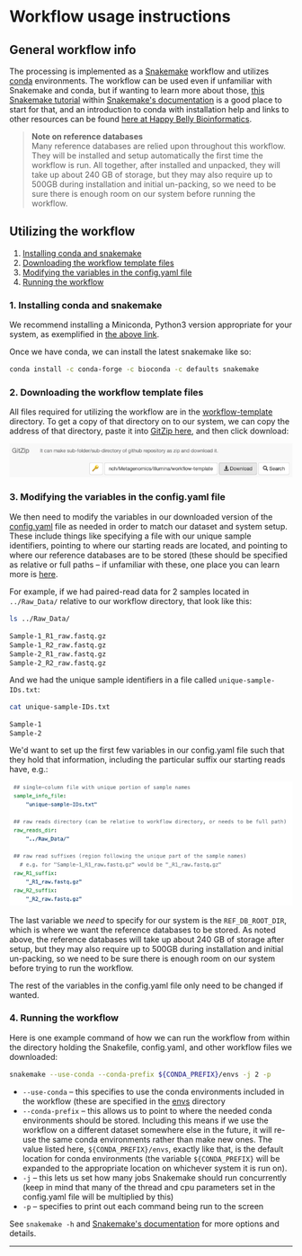 # Workflow usage instructions


## General workflow info
The processing is implemented as a [Snakemake](https://snakemake.readthedocs.io/en/stable/) workflow and utilizes [conda](https://docs.conda.io/en/latest/) environments. The workflow can be used even if unfamiliar with Snakemake and conda, but if wanting to learn more about those, [this Snakemake tutorial](https://snakemake.readthedocs.io/en/stable/tutorial/tutorial.html) within [Snakemake's documentation](https://snakemake.readthedocs.io/en/stable/) is a good place to start for that, and an introduction to conda with installation help and links to other resources can be found [here at Happy Belly Bioinformatics](https://astrobiomike.github.io/unix/conda-intro).  

> **Note on reference databases**  
> Many reference databases are relied upon throughout this workflow. They will be installed and setup automatically the first time the workflow is run. All together, after installed and unpacked, they will take up about 240 GB of storage, but they may also require up to 500GB during installation and initial un-packing, so we need to be sure there is enough room on our system before running the workflow.

## Utilizing the workflow

1. [Installing conda and snakemake](#installing-conda-and-snakemake)  
2. [Downloading the workflow template files](#downloading-the-workflow-template-files)  
3. [Modifying the variables in the config.yaml file](#modifying-the-variables-in-the-configyaml-file)  
4. [Running the workflow](#running-the-workflow)  

### 1. Installing conda and snakemake
We recommend installing a Miniconda, Python3 version appropriate for your system, as exemplified in [the above link](https://astrobiomike.github.io/unix/conda-intro#getting-and-installing-conda).  

Once we have conda, we can install the latest snakemake like so:

```bash
conda install -c conda-forge -c bioconda -c defaults snakemake
```

### 2. Downloading the workflow template files
All files required for utilizing the workflow are in the [workflow-template](workflow-template) directory. To get a copy of that directory on to our system, we can copy the address of that directory, paste it into [GitZip here](http://kinolien.github.io/gitzip/), and then click download:

<p align="center">
<a href="../images/gitzip-ex.png"><img src="../images/gitzip-ex.png"></a>
</p>

### 3. Modifying the variables in the config.yaml file
We then need to modify the variables in our downloaded version of the [config.yaml](workflow-template/config.yaml) file as needed in order to match our dataset and system setup. These include things like specifying a file with our unique sample identifiers, pointing to where our starting reads are located, and pointing to where our reference databases are to be stored (these should be specified as relative or full paths – if unfamiliar with these, one place you can learn more is [here](https://astrobiomike.github.io/unix/getting-started#the-unix-file-system-structure).  

For example, if we had paired-read data for 2 samples located in `../Raw_Data/` relative to our workflow directory, that look like this:

```bash
ls ../Raw_Data/
```

```
Sample-1_R1_raw.fastq.gz
Sample-1_R2_raw.fastq.gz
Sample-2_R1_raw.fastq.gz
Sample-2_R2_raw.fastq.gz
```

And we had the unique sample identifiers in a file called `unique-sample-IDs.txt`:

```bash
cat unique-sample-IDs.txt
```

```
Sample-1
Sample-2
```

We'd want to set up the first few variables in our config.yaml file such that they hold that information, including the particular suffix our starting reads have, e.g.:

<p align="center">
<a href="../images/config-ex.png"><img src="../images/config-ex.png"></a>
</p>

The last variable we *need* to specify for our system is the `REF_DB_ROOT_DIR`, which is where we want the reference databases to be stored. As noted above, the reference databases will take up about 240 GB of storage after setup, but they may also require up to 500GB during installation and initial un-packing, so we need to be sure there is enough room on our system before trying to run the workflow.

The rest of the variables in the config.yaml file only need to be changed if wanted. 

### 4. Running the workflow

Here is one example command of how we can run the workflow from within the directory holding the Snakefile, config.yaml, and other workflow files we downloaded:

```bash
snakemake --use-conda --conda-prefix ${CONDA_PREFIX}/envs -j 2 -p
```

* `--use-conda` – this specifies to use the conda environments included in the workflow (these are specified in the [envs](envs) directory
* `--conda-prefix` – this allows us to point to where the needed conda environments should be stored. Including this means if we use the workflow on a different dataset somewhere else in the future, it will re-use the same conda environments rather than make new ones. The value listed here, `${CONDA_PREFIX}/envs`, exactly like that, is the default location for conda environments (the variable `${CONDA_PREFIX}` will be expanded to the appropriate location on whichever system it is run on).
* `-j` – this lets us set how many jobs Snakemake should run concurrently (keep in mind that many of the thread and cpu parameters set in the config.yaml file will be multiplied by this)
* `-p` – specifies to print out each command being run to the screen

See `snakemake -h` and [Snakemake's documentation](https://snakemake.readthedocs.io/en/stable/) for more options and details.

---
